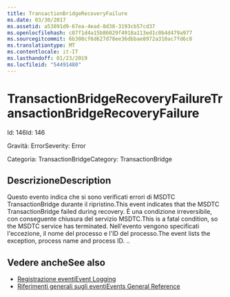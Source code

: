 ```yaml
---
title: TransactionBridgeRecoveryFailure
ms.date: 03/30/2017
ms.assetid: a53891d9-67ea-4ead-8d38-3193cb57cd37
ms.openlocfilehash: c87f1d4a15b86029f4918a113ed1c0b4d479a977
ms.sourcegitcommit: 6b308cf6d627d78ee36dbbae8972a310ac7fd6c8
ms.translationtype: MT
ms.contentlocale: it-IT
ms.lasthandoff: 01/23/2019
ms.locfileid: "54491480"
---
```

# <a name="transactionbridgerecoveryfailure"></a><span data-ttu-id="f96e1-102">TransactionBridgeRecoveryFailure</span><span class="sxs-lookup"><span data-stu-id="f96e1-102">TransactionBridgeRecoveryFailure</span></span>
<span data-ttu-id="f96e1-103">Id: 146</span><span class="sxs-lookup"><span data-stu-id="f96e1-103">Id: 146</span></span>  
  
 <span data-ttu-id="f96e1-104">Gravità: Error</span><span class="sxs-lookup"><span data-stu-id="f96e1-104">Severity: Error</span></span>  
  
 <span data-ttu-id="f96e1-105">Categoria: TransactionBridge</span><span class="sxs-lookup"><span data-stu-id="f96e1-105">Category: TransactionBridge</span></span>  
  
## <a name="description"></a><span data-ttu-id="f96e1-106">Descrizione</span><span class="sxs-lookup"><span data-stu-id="f96e1-106">Description</span></span>  
 <span data-ttu-id="f96e1-107">Questo evento indica che si sono verificati errori di MSDTC TransactionBridge durante il ripristino.</span><span class="sxs-lookup"><span data-stu-id="f96e1-107">This event indicates that the MSDTC TransactionBridge failed during recovery.</span></span> <span data-ttu-id="f96e1-108">È una condizione irreversibile, con conseguente chiusura del servizio MSDTC.</span><span class="sxs-lookup"><span data-stu-id="f96e1-108">This is a fatal condition, so the MSDTC service has terminated.</span></span> <span data-ttu-id="f96e1-109">Nell'evento vengono specificati l'eccezione, il nome del processo e l'ID del processo.</span><span class="sxs-lookup"><span data-stu-id="f96e1-109">The event lists the exception, process name and process ID.</span></span> <span data-ttu-id="f96e1-110">.</span><span class="sxs-lookup"><span data-stu-id="f96e1-110">.</span></span>  
  
## <a name="see-also"></a><span data-ttu-id="f96e1-111">Vedere anche</span><span class="sxs-lookup"><span data-stu-id="f96e1-111">See also</span></span>
- [<span data-ttu-id="f96e1-112">Registrazione eventi</span><span class="sxs-lookup"><span data-stu-id="f96e1-112">Event Logging</span></span>](../../../../../docs/framework/wcf/diagnostics/event-logging/index.md)
- [<span data-ttu-id="f96e1-113">Riferimenti generali sugli eventi</span><span class="sxs-lookup"><span data-stu-id="f96e1-113">Events General Reference</span></span>](../../../../../docs/framework/wcf/diagnostics/event-logging/events-general-reference.md)
